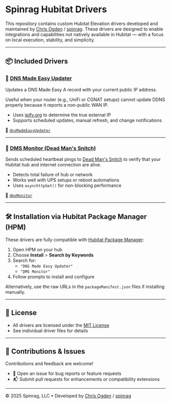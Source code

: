 # Spinrag Hubitat Drivers

This repository contains custom Hubitat Elevation drivers developed and maintained by [Chris Ogden](https://github.com/ChrisOgden) / [spinrag](https://github.com/spinrag). These drivers are designed to enable integrations and capabilities not natively available in Hubitat — with a focus on local execution, stability, and simplicity.

---

## 📦 Included Drivers

### 🔹 [DNS Made Easy Updater](dnsMadeEasyUpdater/README.md)
Updates a DNS Made Easy A record with your current public IP address.

Useful when your router (e.g., UniFi or CGNAT setups) cannot update DDNS properly because it reports a non-public WAN IP.

- Uses [ipify.org](https://api.ipify.org) to determine the true external IP
- Supports scheduled updates, manual refresh, and change notifications

📂 [`dnsMadeEasyUpdater`](dnsMadeEasyUpdater/)

---

### 🔹 [DMS Monitor (Dead Man's Snitch)](dmsMonitor/README.md)
Sends scheduled heartbeat pings to [Dead Man's Snitch](https://deadmanssnitch.com) to verify that your Hubitat hub and internet connection are alive.

- Detects total failure of hub or network
- Works well with UPS setups or reboot automations
- Uses `asynchttpGet()` for non-blocking performance

📂 [`dmsMonitor`](dmsMonitor/)

---

## 🛠 Installation via Hubitat Package Manager (HPM)

These drivers are fully compatible with [Hubitat Package Manager](https://hubitatpackagemanager.hubitatcommunity.com/):

1. Open HPM on your hub
2. Choose **Install** > **Search by Keywords**
3. Search for:
   - `"DNS Made Easy Updater"`
   - `"DMS Monitor"`
4. Follow prompts to install and configure

Alternatively, use the raw URLs in the `packageManifest.json` files if installing manually.

---

## 📜 License

- All drivers are licensed under the [MIT License](https://opensource.org/license/mit)
- See individual driver files for details

---

## 🤝 Contributions & Issues

Contributions and feedback are welcome!

- 🐛 Open an issue for bug reports or feature requests
- 📬 Submit pull requests for enhancements or compatibility extensions

---

© 2025 Spinrag, LLC • Developed by [Chris Ogden](https://github.com/ChrisOgden) / [spinrag](https://github.com/spinrag)
